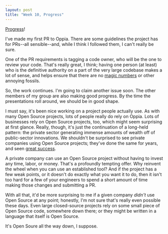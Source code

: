 ```yaml
---
layout: post
title: "Week 10, Progress"
---
```


[Progress](https://github.com/oppia/oppia/pull/15290)!

I've made my first PR to Oppia. There are some guidelines the project has for
PRs--all sensible--and, while I think I followed them, I can't really be sure.

One of the PR requirements is tagging a code owner, who will be the one to
review your code. That's really great, I think; having one person (at least)
who is the definitive authority on a part of the very large codebase makes a
lot of sense, and helps ensure that there are no
[magic numbers](https://en.wikipedia.org/wiki/Magic_number_(programming)#Unnamed_numerical_constants)
or other annoying fossils.

So, the work continues. I'm going to claim another issue soon. The other
members of my group are also making good progress. By the time the
presentations roll around, we should be in good shape.

I must say, it's been nice working on a project people actually use. As with
many Open Source projects, lots of people really do rely on Oppia. Lots of
businesses rely on Open Source projects, too, which might seem surprising at
first glance. Really, though, it's just the continuation of a long-held
pattern: the private sector generating immense amounts of wealth off of
public-sector innovations. We shouldn't be surprised to see private companies
using Open Source projects; they've done the same for years, and seen
[great success](https://time.com/4089171/mariana-mazzucato/).

A private company can use an Open Source project without having to invest any
time, labor, or money. That's a profoundly tempting offer. Why reinvent the
wheel when you can use an established tool? And if the project has a few
weak points, or it doesn't do exactly what you want it to do, then it isn't too
hard for a few of your engineers to spend a short amount of time making those
changes and submitting a PR.

With all that, it'd be more surprising to me if a given company *didn't* use
Open Source at any point; honestly, I'm not sure that's really even possible
these days. Even large closed-source projects rely on some small piece of
Open Source code, somewhere down there; or they might be written in a language
that itself is Open Source.

It's Open Soure all the way down, I suppose.
